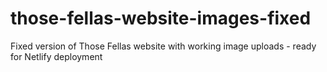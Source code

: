 # those-fellas-website-images-fixed
Fixed version of Those Fellas website with working image uploads - ready for Netlify deployment
